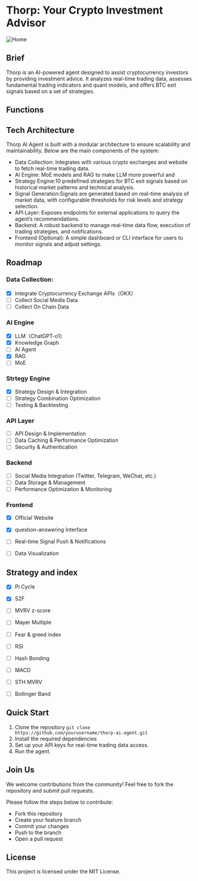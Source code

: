 # Thorp: Your Crypto Investment Advisor
![Home](https://github.com/user-attachments/assets/d73a1970-0b61-4660-834d-0d0b7051d6c5)

## Brief
Thorp is an AI-powered agent designed to assist cryptocurrency investors by providing investment advice. It analyzes real-time trading data, assesses fundamental trading indicators and quant models, and offers BTC exit signals based on a set of strategies.

## Functions


## Tech Architecture

Thorp AI Agent is built with a modular architecture to ensure scalability and maintainability. Below are the main components of the system:

- Data Collection: Integrates with various crypto exchanges and website to fetch real-time trading data. 
- AI Engine: MoE models and RAG to make LLM more powerful and
- Strategy Engine:10 predefined strategies for BTC exit signals based on historical market patterns and technical analysis.
- Signal Generation:Signals are generated based on real-time analysis of market data, with configurable thresholds for risk levels and strategy selection.
- API Layer: Exposes endpoints for external applications to query the agent’s recommendations.
- Backend: A robust backend to manage real-time data flow, execution of trading strategies, and notifications.
- Frontend (Optional): A simple dashboard or CLI interface for users to monitor signals and adjust settings.

## Roadmap

### Data Collection:
- [x] Integrate Cryptocurrency Exchange APIs（OKX）
- [ ] Collect Social Media Data
- [ ] Collect On Chain Data
      
### AI Engine
- [x] LLM（ChatGPT-o1）
- [x] Knowledge Graph
- [ ] AI Agent
- [x] RAG
- [ ] MoE
### Strtegy Engine
- [x] Strategy Design & Integration
- [ ] Strategy Combination Optimization
- [ ] Testing & Backtesting
### API Layer
- [ ] API Design & Implementation
- [ ] Data Caching & Performance Optimization
- [ ] Security & Authentication

### Backend
- [ ] Social Media Integration (Twitter, Telegram, WeChat, etc.)
- [ ] Data Storage & Management
- [ ] Performance Optimization & Monitoring

### Frontend
- [x] Official Website
- [x] question-answering Interface
- [ ] Real-time Signal Push & Notifications
- [ ] Data Visualization


## Strategy and index
- [x] Pi Cycle
- [x] S2F
- [ ] MVRV z-score
- [ ] Mayer Multiple
- [ ] Fear & greed index
   
- [ ] RSI
- [ ] Hash Bonding
- [ ] MACD
- [ ] STH MVRV
- [ ] Bollinger Band

## Quick Start

1. Clone the repository
   ``` git clone https://github.com/yourusername/thorp-ai-agent.git ```
2. Install the required dependencies
3. Set up your API keys for real-time trading data access.
4. Run the agent.


## Join Us
We welcome contributions from the community! Feel free to fork the repository and submit pull requests.

Please follow the steps below to contribute:
- Fork this repository
- Create your feature branch
- Commit your changes
- Push to the branch
- Open a pull request

## License
This project is licensed under the MIT License.
